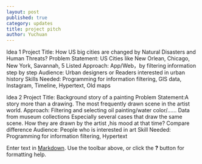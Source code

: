 ```yaml
---
layout: post
published: true
category: updates
title: project pitch
author: Yuchuan
---
```

Idea 1
Project Title: How US big cities are changed by Natural Disasters and Human Threats?
Problem Statement: US Cities like New Orlean, Chicago, New York, Savannah, 5 Listed
Approach: App/Web，by filtering information step by step
Audience: Urban designers or Readers interested in urban history
Skills Needed: Programming for information filtering, GIS data, Instagram, Timeline, Hypertext, Old maps

Idea 2
Project Title: Background story of a painting
Problem Statement:A story more than a drawing. The most frequently drawn scene in the artist world. 
Approach: Filtering and selecting oil painting/water color/...... Data from museum collections
Especially several cases that draw the same scene.
How they are drawn by the artist ,his mood at that time? Compare difference
Audience: People who is interested in art
Skill Needed: Programming for information filtering, Hypertext

Enter text in [Markdown](http://daringfireball.net/projects/markdown/). Use the toolbar above, or click the **?** button for formatting help.
